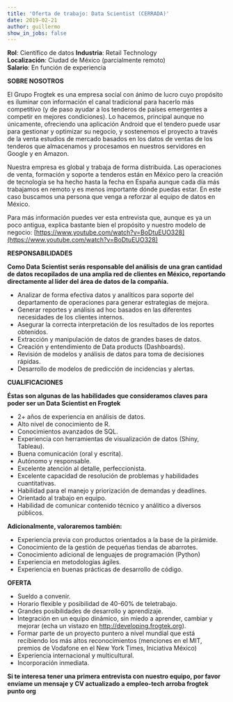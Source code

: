 ```yaml
---
title: 'Oferta de trabajo: Data Scientist (CERRADA)'
date: 2019-02-21 
author: guillermo
show_in_jobs: false
---
```


**Rol**: Científico de datos
**Industria**: Retail Technology  
**Localización**: Ciudad de México (parcialmente remoto)  
**Salario**: En función de experiencia

**SOBRE NOSOTROS**

El Grupo Frogtek es una empresa social con ánimo de lucro cuyo propósito es iluminar con información el canal tradicional para hacerlo más competitivo (y de paso ayudar a los tenderos de países emergentes a competir en mejores condiciones). Lo hacemos, principal aunque no únicamente, ofreciendo una aplicación Android que el tendero puede usar para gestionar y optimizar su negocio, y sostenemos el proyecto a través de la venta estudios de mercado basados en los datos de ventas de los tenderos que almacenamos y procesamos en nuestros servidores en Google y en Amazon.

Nuestra empresa es global y trabaja de forma distribuida. Las operaciones de venta, formación y soporte a tenderos están en México pero la creación de tecnología se ha hecho hasta la fecha en España aunque cada día más trabajamos en remoto y es menos importante dónde puedas estar. En este caso buscamos una persona que venga a reforzar al equipo de datos en México.

Para más información puedes ver esta entrevista que, aunque es ya un poco antigua, explica bastante bien el propósito y nuestro modelo de negocio: [https://www.youtube.com/watch?v=BoDtuEUO328](https://www.youtube.com/watch?v=BoDtuEUO328)

**RESPONSABILIDADES**

**Como Data Scientist serás responsable del análisis de una gran cantidad de datos recopilados de una amplia red de clientes en México, reportando directamente al líder del área de datos de la compañía.**

- Analizar de forma efectiva datos y analíticos para soporte del departamento de operaciones para generar estrategias de mejora. 
- Generar reportes y análisis ad hoc basados en las diferentes necesidades de los clientes internos. 
- Asegurar la correcta interpretación de los resultados de los reportes obtenidos. 
- Extracción y manipulación de datos de grandes bases de datos. 
- Creación y entendimiento de Data products (Dashboards).
- Revisión de modelos y análisis de datos para toma de decisiones rápidas.
- Desarrollo de modelos de predicción de incidencias y alertas.

**CUALIFICACIONES**

**Éstas son algunas de las habilidades que consideramos claves para poder ser un Data Scientist en Frogtek**
 
- 2+ años de experiencia en análisis de datos. 
- Alto nivel de conocimiento de R. 
- Conocimientos avanzados de SQL.
- Experiencia con herramientas de visualización de datos (Shiny, Tableau). 
- Buena comunicación (oral y escrita).
- Autónomo y responsable.
- Excelente atención al detalle, perfeccionista.
- Excelente capacidad de resolución de problemas y habilidades cuantitativas.
- Habilidad para el manejo y priorización de demandas y deadlines. 
- Orientado al trabajo en equipo.
- Habilidad de comunicar contenido técnico y análitico a diversos públicos. 

**Adicionalmente, valoraremos también:**

- Experiencia previa con productos orientados a la base de la pirámide.
- Conocimiento de la gestión de pequeñas tiendas de abarrotes.
- Conocimiento adicional de lenguajes de programación (Python) 
- Experiencia en metodologías ágiles.
- Experiencia en buenas prácticas de desarrollo de código.

**OFERTA**

- Sueldo a convenir.
- Horario flexible y posibilidad de 40-60% de teletrabajo.
- Grandes posibilidades de desarrollo y aprendizaje.
- Integración en un equipo dinámico, sin miedo a aprender, cambiar y mejorar (echa un vistazo en http://developing.frogtek.org).
- Formar parte de un proyecto puntero a nivel mundial que está recibiendo los más altos reconocimientos (menciones en el MIT, premios de Vodafone en el New York Times, Iniciativa México)
- Experiencia internacional y multicultural.
- Incorporación inmediata.


**Si te interesa tener una primera entrevista con nuestro equipo, por favor envíame un mensaje y CV actualizado a empleo-tech arroba frogtek punto org**
